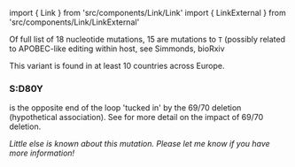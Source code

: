 import { Link } from 'src/components/Link/Link'
import { LinkExternal } from 'src/components/Link/LinkExternal'

Of full list of 18 nucleotide mutations, 15 are mutations to `T` (possibly related to APOBEC-like editing within host, see <LinkExternal href="https://www.biorxiv.org/content/10.1101/2020.05.01.072330v1">Simmonds, bioRxiv</LinkExternal>


This variant is found in at least 10 countries across Europe.

### S:D80Y
<AaMut mut="S:D80Y"/> is the opposite end of the loop 'tucked in' by the 69/70 deletion (hypothetical association). See <Mut name="S:H69-"/> for more detail on the impact of 69/70 deletion.

_Little else is known about this mutation. Please let me know if you have more information!_

<!--Full list of mutations: C3099T, G4960T, C4965T, C6070T, C7303T, C7564T, C10279T, C10301A, C10525T, C10582T, G10688T, G11851T, C14230A, C21800T, G27632T, C27804T, C28830A, G29402T -->
